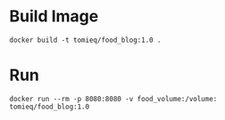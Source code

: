 # Build Image
```
docker build -t tomieq/food_blog:1.0 .
```

# Run
```
docker run --rm -p 8080:8080 -v food_volume:/volume: tomieq/food_blog:1.0
```
